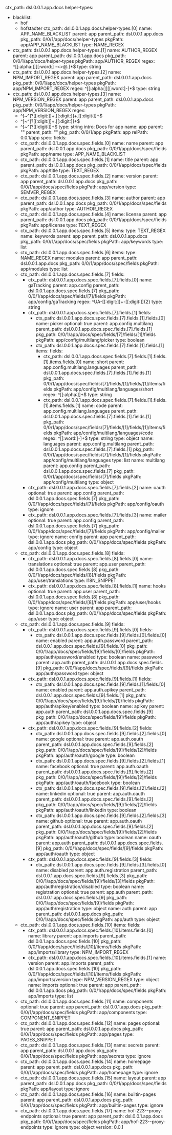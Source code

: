 ctx_path: dsl.0.0.1.app.docs
helper-types:
- blacklist:
  - hof
  - hofstadter
  ctx_path: dsl.0.0.1.app.docs.helper-types.[0]
  name: APP_NAME_BLACKLIST
  parent: app
  parent_path: dsl.0.0.1.app.docs
  pkg_path: 0/0/1/app/docs/helper-types
  pkgPath: app/APP_NAME_BLACKLIST
  type: NAME_REGEX
- ctx_path: dsl.0.0.1.app.docs.helper-types.[1]
  name: AUTHOR_REGEX
  parent: app
  parent_path: dsl.0.0.1.app.docs
  pkg_path: 0/0/1/app/docs/helper-types
  pkgPath: app/AUTHOR_REGEX
  regex: ^[[:alpha:]][[:word:] -\<\>\@\.]*$
  type: string
- ctx_path: dsl.0.0.1.app.docs.helper-types.[2]
  name: NPM_IMPORT_REGEX
  parent: app
  parent_path: dsl.0.0.1.app.docs
  pkg_path: 0/0/1/app/docs/helper-types
  pkgPath: app/NPM_IMPORT_REGEX
  regex: ^[[:alpha:]][[:word:]-]*$
  type: string
- ctx_path: dsl.0.0.1.app.docs.helper-types.[3]
  name: NPM_VERSION_REGEX
  parent: app
  parent_path: dsl.0.0.1.app.docs
  pkg_path: 0/0/1/app/docs/helper-types
  pkgPath: app/NPM_VERSION_REGEX
  regex:
  - ^[\~\^]?[[:digit:]]+\.[[:digit:]]+\.[[:digit:]]+$
  - ^[\~\^]?[[:digit:]]+\.[[:digit:]]+$
  - ^[\~\^]?[[:digit:]]+$
  type: string
intro: Docs for app
name: app
parent: ""
parent_path: ""
pkg_path: 0/0/1/app
pkgPath: app
relPath: 0.0.1/app
spec:
  fields:
  - ctx_path: dsl.0.0.1.app.docs.spec.fields.[0]
    name: name
    parent: app
    parent_path: dsl.0.0.1.app.docs
    pkg_path: 0/0/1/app/docs/spec/fields
    pkgPath: app/name
    type: APP_NAME_BLACKLIST
  - ctx_path: dsl.0.0.1.app.docs.spec.fields.[1]
    name: title
    parent: app
    parent_path: dsl.0.0.1.app.docs
    pkg_path: 0/0/1/app/docs/spec/fields
    pkgPath: app/title
    type: TEXT_REGEX
  - ctx_path: dsl.0.0.1.app.docs.spec.fields.[2]
    name: version
    parent: app
    parent_path: dsl.0.0.1.app.docs
    pkg_path: 0/0/1/app/docs/spec/fields
    pkgPath: app/version
    type: SEMVER_REGEX
  - ctx_path: dsl.0.0.1.app.docs.spec.fields.[3]
    name: author
    parent: app
    parent_path: dsl.0.0.1.app.docs
    pkg_path: 0/0/1/app/docs/spec/fields
    pkgPath: app/author
    type: AUTHOR_REGEX
  - ctx_path: dsl.0.0.1.app.docs.spec.fields.[4]
    name: license
    parent: app
    parent_path: dsl.0.0.1.app.docs
    pkg_path: 0/0/1/app/docs/spec/fields
    pkgPath: app/license
    type: TEXT_REGEX
  - ctx_path: dsl.0.0.1.app.docs.spec.fields.[5]
    items:
      type: TEXT_REGEX
    name: keywords
    parent: app
    parent_path: dsl.0.0.1.app.docs
    pkg_path: 0/0/1/app/docs/spec/fields
    pkgPath: app/keywords
    type: list
  - ctx_path: dsl.0.0.1.app.docs.spec.fields.[6]
    items:
      type: NAME_REGEX
    name: modules
    parent: app
    parent_path: dsl.0.0.1.app.docs
    pkg_path: 0/0/1/app/docs/spec/fields
    pkgPath: app/modules
    type: list
  - ctx_path: dsl.0.0.1.app.docs.spec.fields.[7]
    fields:
    - ctx_path: dsl.0.0.1.app.docs.spec.fields.[7].fields.[0]
      name: gaTracking
      parent: app.config
      parent_path: dsl.0.0.1.app.docs.spec.fields.[7]
      pkg_path: 0/0/1/app/docs/spec/fields/[7]/fields
      pkgPath: app/config/gaTracking
      regex: ^UA-[[:digit:]]+-[[:digit:]]{2}
      type: string
    - ctx_path: dsl.0.0.1.app.docs.spec.fields.[7].fields.[1]
      fields:
      - ctx_path: dsl.0.0.1.app.docs.spec.fields.[7].fields.[1].fields.[0]
        name: picker
        optional: true
        parent: app.config.multilang
        parent_path: dsl.0.0.1.app.docs.spec.fields.[7].fields.[1]
        pkg_path: 0/0/1/app/docs/spec/fields/[7]/fields/[1]/fields
        pkgPath: app/config/multilang/picker
        type: boolean
      - ctx_path: dsl.0.0.1.app.docs.spec.fields.[7].fields.[1].fields.[1]
        items:
          fields:
          - ctx_path: dsl.0.0.1.app.docs.spec.fields.[7].fields.[1].fields.[1].items.fields.[0]
            name: short
            parent: app.config.multilang.languages
            parent_path: dsl.0.0.1.app.docs.spec.fields.[7].fields.[1].fields.[1]
            pkg_path: 0/0/1/app/docs/spec/fields/[7]/fields/[1]/fields/[1]/items/fields
            pkgPath: app/config/multilang/languages/short
            regex: ^[[:alpha:]]+$
            type: string
          - ctx_path: dsl.0.0.1.app.docs.spec.fields.[7].fields.[1].fields.[1].items.fields.[1]
            name: code
            parent: app.config.multilang.languages
            parent_path: dsl.0.0.1.app.docs.spec.fields.[7].fields.[1].fields.[1]
            pkg_path: 0/0/1/app/docs/spec/fields/[7]/fields/[1]/fields/[1]/items/fields
            pkgPath: app/config/multilang/languages/code
            regex: ^[[:word:]-]+$
            type: string
          type: object
        name: languages
        parent: app.config.multilang
        parent_path: dsl.0.0.1.app.docs.spec.fields.[7].fields.[1]
        pkg_path: 0/0/1/app/docs/spec/fields/[7]/fields/[1]/fields
        pkgPath: app/config/multilang/languages
        type: list
      name: multilang
      parent: app.config
      parent_path: dsl.0.0.1.app.docs.spec.fields.[7]
      pkg_path: 0/0/1/app/docs/spec/fields/[7]/fields
      pkgPath: app/config/multilang
      type: object
    - ctx_path: dsl.0.0.1.app.docs.spec.fields.[7].fields.[2]
      name: oauth
      optional: true
      parent: app.config
      parent_path: dsl.0.0.1.app.docs.spec.fields.[7]
      pkg_path: 0/0/1/app/docs/spec/fields/[7]/fields
      pkgPath: app/config/oauth
      type: ignore
    - ctx_path: dsl.0.0.1.app.docs.spec.fields.[7].fields.[3]
      name: mailer
      optional: true
      parent: app.config
      parent_path: dsl.0.0.1.app.docs.spec.fields.[7]
      pkg_path: 0/0/1/app/docs/spec/fields/[7]/fields
      pkgPath: app/config/mailer
      type: ignore
    name: config
    parent: app
    parent_path: dsl.0.0.1.app.docs
    pkg_path: 0/0/1/app/docs/spec/fields
    pkgPath: app/config
    type: object
  - ctx_path: dsl.0.0.1.app.docs.spec.fields.[8]
    fields:
    - ctx_path: dsl.0.0.1.app.docs.spec.fields.[8].fields.[0]
      name: translations
      optional: true
      parent: app.user
      parent_path: dsl.0.0.1.app.docs.spec.fields.[8]
      pkg_path: 0/0/1/app/docs/spec/fields/[8]/fields
      pkgPath: app/user/translations
      type: I18N_SNIPPET
    - ctx_path: dsl.0.0.1.app.docs.spec.fields.[8].fields.[1]
      name: hooks
      optional: true
      parent: app.user
      parent_path: dsl.0.0.1.app.docs.spec.fields.[8]
      pkg_path: 0/0/1/app/docs/spec/fields/[8]/fields
      pkgPath: app/user/hooks
      type: ignore
    name: user
    parent: app
    parent_path: dsl.0.0.1.app.docs
    pkg_path: 0/0/1/app/docs/spec/fields
    pkgPath: app/user
    type: object
  - ctx_path: dsl.0.0.1.app.docs.spec.fields.[9]
    fields:
    - ctx_path: dsl.0.0.1.app.docs.spec.fields.[9].fields.[0]
      fields:
      - ctx_path: dsl.0.0.1.app.docs.spec.fields.[9].fields.[0].fields.[0]
        name: enabled
        parent: app.auth.password
        parent_path: dsl.0.0.1.app.docs.spec.fields.[9].fields.[0]
        pkg_path: 0/0/1/app/docs/spec/fields/[9]/fields/[0]/fields
        pkgPath: app/auth/password/enabled
        type: boolean
      name: password
      parent: app.auth
      parent_path: dsl.0.0.1.app.docs.spec.fields.[9]
      pkg_path: 0/0/1/app/docs/spec/fields/[9]/fields
      pkgPath: app/auth/password
      type: object
    - ctx_path: dsl.0.0.1.app.docs.spec.fields.[9].fields.[1]
      fields:
      - ctx_path: dsl.0.0.1.app.docs.spec.fields.[9].fields.[1].fields.[0]
        name: enabled
        parent: app.auth.apikey
        parent_path: dsl.0.0.1.app.docs.spec.fields.[9].fields.[1]
        pkg_path: 0/0/1/app/docs/spec/fields/[9]/fields/[1]/fields
        pkgPath: app/auth/apikey/enabled
        type: boolean
      name: apikey
      parent: app.auth
      parent_path: dsl.0.0.1.app.docs.spec.fields.[9]
      pkg_path: 0/0/1/app/docs/spec/fields/[9]/fields
      pkgPath: app/auth/apikey
      type: object
    - ctx_path: dsl.0.0.1.app.docs.spec.fields.[9].fields.[2]
      fields:
      - ctx_path: dsl.0.0.1.app.docs.spec.fields.[9].fields.[2].fields.[0]
        name: google
        optional: true
        parent: app.auth.oauth
        parent_path: dsl.0.0.1.app.docs.spec.fields.[9].fields.[2]
        pkg_path: 0/0/1/app/docs/spec/fields/[9]/fields/[2]/fields
        pkgPath: app/auth/oauth/google
        type: boolean
      - ctx_path: dsl.0.0.1.app.docs.spec.fields.[9].fields.[2].fields.[1]
        name: facebook
        optional: true
        parent: app.auth.oauth
        parent_path: dsl.0.0.1.app.docs.spec.fields.[9].fields.[2]
        pkg_path: 0/0/1/app/docs/spec/fields/[9]/fields/[2]/fields
        pkgPath: app/auth/oauth/facebook
        type: boolean
      - ctx_path: dsl.0.0.1.app.docs.spec.fields.[9].fields.[2].fields.[2]
        name: linkedin
        optional: true
        parent: app.auth.oauth
        parent_path: dsl.0.0.1.app.docs.spec.fields.[9].fields.[2]
        pkg_path: 0/0/1/app/docs/spec/fields/[9]/fields/[2]/fields
        pkgPath: app/auth/oauth/linkedin
        type: boolean
      - ctx_path: dsl.0.0.1.app.docs.spec.fields.[9].fields.[2].fields.[3]
        name: github
        optional: true
        parent: app.auth.oauth
        parent_path: dsl.0.0.1.app.docs.spec.fields.[9].fields.[2]
        pkg_path: 0/0/1/app/docs/spec/fields/[9]/fields/[2]/fields
        pkgPath: app/auth/oauth/github
        type: boolean
      name: oauth
      parent: app.auth
      parent_path: dsl.0.0.1.app.docs.spec.fields.[9]
      pkg_path: 0/0/1/app/docs/spec/fields/[9]/fields
      pkgPath: app/auth/oauth
      type: object
    - ctx_path: dsl.0.0.1.app.docs.spec.fields.[9].fields.[3]
      fields:
      - ctx_path: dsl.0.0.1.app.docs.spec.fields.[9].fields.[3].fields.[0]
        name: disabled
        parent: app.auth.registration
        parent_path: dsl.0.0.1.app.docs.spec.fields.[9].fields.[3]
        pkg_path: 0/0/1/app/docs/spec/fields/[9]/fields/[3]/fields
        pkgPath: app/auth/registration/disabled
        type: boolean
      name: registration
      optional: true
      parent: app.auth
      parent_path: dsl.0.0.1.app.docs.spec.fields.[9]
      pkg_path: 0/0/1/app/docs/spec/fields/[9]/fields
      pkgPath: app/auth/registration
      type: object
    name: auth
    parent: app
    parent_path: dsl.0.0.1.app.docs
    pkg_path: 0/0/1/app/docs/spec/fields
    pkgPath: app/auth
    type: object
  - ctx_path: dsl.0.0.1.app.docs.spec.fields.[10]
    items:
      fields:
      - ctx_path: dsl.0.0.1.app.docs.spec.fields.[10].items.fields.[0]
        name: library
        parent: app.imports
        parent_path: dsl.0.0.1.app.docs.spec.fields.[10]
        pkg_path: 0/0/1/app/docs/spec/fields/[10]/items/fields
        pkgPath: app/imports/library
        type: NPM_IMPORT_REGEX
      - ctx_path: dsl.0.0.1.app.docs.spec.fields.[10].items.fields.[1]
        name: version
        parent: app.imports
        parent_path: dsl.0.0.1.app.docs.spec.fields.[10]
        pkg_path: 0/0/1/app/docs/spec/fields/[10]/items/fields
        pkgPath: app/imports/version
        type: NPM_VERSION_REGEX
      type: object
    name: imports
    optional: true
    parent: app
    parent_path: dsl.0.0.1.app.docs
    pkg_path: 0/0/1/app/docs/spec/fields
    pkgPath: app/imports
    type: list
  - ctx_path: dsl.0.0.1.app.docs.spec.fields.[11]
    name: components
    optional: true
    parent: app
    parent_path: dsl.0.0.1.app.docs
    pkg_path: 0/0/1/app/docs/spec/fields
    pkgPath: app/components
    type: COMPONENT_SNIPPET
  - ctx_path: dsl.0.0.1.app.docs.spec.fields.[12]
    name: pages
    optional: true
    parent: app
    parent_path: dsl.0.0.1.app.docs
    pkg_path: 0/0/1/app/docs/spec/fields
    pkgPath: app/pages
    type: PAGES_SNIPPET
  - ctx_path: dsl.0.0.1.app.docs.spec.fields.[13]
    name: secrets
    parent: app
    parent_path: dsl.0.0.1.app.docs
    pkg_path: 0/0/1/app/docs/spec/fields
    pkgPath: app/secrets
    type: ignore
  - ctx_path: dsl.0.0.1.app.docs.spec.fields.[14]
    name: homepage
    parent: app
    parent_path: dsl.0.0.1.app.docs
    pkg_path: 0/0/1/app/docs/spec/fields
    pkgPath: app/homepage
    type: ignore
  - ctx_path: dsl.0.0.1.app.docs.spec.fields.[15]
    name: layout
    parent: app
    parent_path: dsl.0.0.1.app.docs
    pkg_path: 0/0/1/app/docs/spec/fields
    pkgPath: app/layout
    type: ignore
  - ctx_path: dsl.0.0.1.app.docs.spec.fields.[16]
    name: builtin-pages
    parent: app
    parent_path: dsl.0.0.1.app.docs
    pkg_path: 0/0/1/app/docs/spec/fields
    pkgPath: app/builtin-pages
    type: ignore
  - ctx_path: dsl.0.0.1.app.docs.spec.fields.[17]
    name: hof-223--proxy-endpoints
    optional: true
    parent: app
    parent_path: dsl.0.0.1.app.docs
    pkg_path: 0/0/1/app/docs/spec/fields
    pkgPath: app/hof-223--proxy-endpoints
    type: ignore
  type: object
version: 0.0.1

